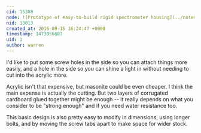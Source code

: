 ```yaml
---
cid: 15388
node: ![Prototype of easy-to-build rigid spectrometer housing](../notes/warren/04-21-2016/prototype-of-easy-to-build-rigid-spectrometer-housing)
nid: 13013
created_at: 2016-09-15 16:24:47 +0000
timestamp: 1473956687
uid: 1
author: warren
---
```


I'd like to put some screw holes in the side so you can attach things more easily, and a hole in the side so you can shine a light in without needing to cut into the acrylic more. 

Acrylic isn't that expensive, but masonite could be even cheaper. I think the main expense is actually the cutting. But two layers of corrugated cardboard glued together might be enough -- it really depends on what you consider to be "strong enough" and if you need water resistance too. 

This basic design is also pretty easy to modify in dimensions, using longer bolts, and by moving the screw tabs apart to make space for wider stock.